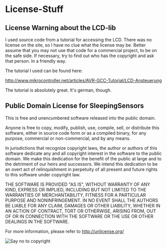 License-Stuff
=============

License Warning about the LCD-lib
---------------------------------
I used source code from a tutorial for accessing the LCD. There was no license on the site, so I have no clue what the license may be. Better assume that you may not use that code for a commercial project, to be on the safe side. If necessary, try to find out who has the copyright and ask that person. In a friendly way.

The tutorial I used can be found here:

http://www.mikrocontroller.net/articles/AVR-GCC-Tutorial/LCD-Ansteuerung

The tutorial is absolutely great. It's german, though.

Public Domain License for SleepingSensors
-----------------------------------------
This is free and unencumbered software released into the public domain.

Anyone is free to copy, modify, publish, use, compile, sell, or
distribute this software, either in source code form or as a compiled
binary, for any purpose, commercial or non-commercial, and by any
means.

In jurisdictions that recognize copyright laws, the author or authors
of this software dedicate any and all copyright interest in the
software to the public domain. We make this dedication for the benefit
of the public at large and to the detriment of our heirs and
successors. We intend this dedication to be an overt act of
relinquishment in perpetuity of all present and future rights to this
software under copyright law.

THE SOFTWARE IS PROVIDED "AS IS", WITHOUT WARRANTY OF ANY KIND,
EXPRESS OR IMPLIED, INCLUDING BUT NOT LIMITED TO THE WARRANTIES OF
MERCHANTABILITY, FITNESS FOR A PARTICULAR PURPOSE AND NONINFRINGEMENT.
IN NO EVENT SHALL THE AUTHORS BE LIABLE FOR ANY CLAIM, DAMAGES OR
OTHER LIABILITY, WHETHER IN AN ACTION OF CONTRACT, TORT OR OTHERWISE,
ARISING FROM, OUT OF OR IN CONNECTION WITH THE SOFTWARE OR THE USE OR
OTHER DEALINGS IN THE SOFTWARE.

For more information, please refer to http://unlicense.org/

<img src="http://unlicense.org/pd-icon.png" alt="Say no to copyright"/>
